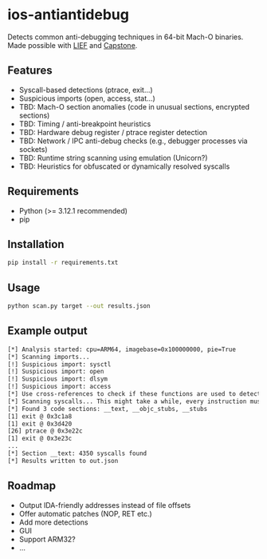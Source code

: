 # ios-antiantidebug

Detects common anti-debugging techniques in 64-bit Mach-O binaries. Made possible with [LIEF](https://lief.re/) and [Capstone](http://www.capstone-engine.org/).

## Features

- Syscall-based detections (ptrace, exit...)
- Suspicious imports (open, access, stat...)
- TBD: Mach-O section anomalies (code in unusual sections, encrypted sections)
- TBD: Timing / anti-breakpoint heuristics
- TBD: Hardware debug register / ptrace register detection
- TBD: Network / IPC anti-debug checks (e.g., debugger processes via sockets)
- TBD: Runtime string scanning using emulation (Unicorn?)
- TBD: Heuristics for obfuscated or dynamically resolved syscalls

## Requirements

- Python (>= 3.12.1 recommended)
- pip

## Installation

```bash
pip install -r requirements.txt
```

## Usage

```bash
python scan.py target --out results.json
```

## Example output

```bash
[*] Analysis started: cpu=ARM64, imagebase=0x100000000, pie=True
[*] Scanning imports...
[!] Suspicious import: sysctl
[!] Suspicious import: open
[!] Suspicious import: dlsym
[!] Suspicious import: access
[*] Use cross-references to check if these functions are used to detect a debugger.
[*] Scanning syscalls... This might take a while, every instruction must be disassembled.
[*] Found 3 code sections: __text, __objc_stubs, __stubs
[1] exit @ 0x3c1a8
[1] exit @ 0x3d420
[26] ptrace @ 0x3e22c
[1] exit @ 0x3e23c
...
[*] Section __text: 4350 syscalls found
[*] Results written to out.json
````

## Roadmap

- Output IDA-friendly addresses instead of file offsets
- Offer automatic patches (NOP, RET etc.)
- Add more detections
- GUI
- Support ARM32?
- ...
